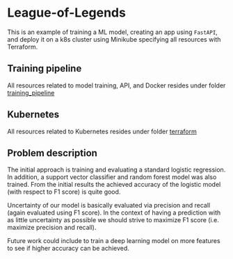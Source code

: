 # League-of-Legends

This is an example of training a ML model, creating an app using `FastAPI`, and deploy it on a k8s cluster using Minikube specifying all resources with Terraform.

## Training pipeline

All resources related to model training, API, and Docker resides under folder [training_pipeline](./training_pipeline/)


## Kubernetes

All resources related to Kubernetes resides under folder [terraform](./terraform/)

## Problem description

The initial approach is training and evaluating a standard logistic regression. In addition, a support vector classifier and random forest model was also trained. From the initial results the achieved accuracy of the logistic model (with respect to F1 score) is quite good.

Uncertainty of our model is basically evaluated via precision and recall (again evaluated using F1 score). In the context of having a prediction with as little uncertainty as possible we should strive to maximize F1 score (i.e. maximize precision and recall).

Future work could include to train a deep learning model on more features to see if higher accuracy can be achieved.
